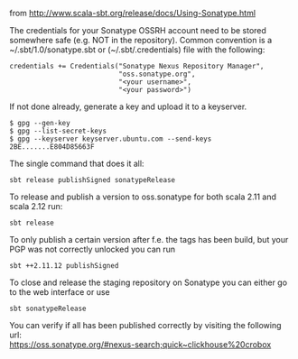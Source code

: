 from http://www.scala-sbt.org/release/docs/Using-Sonatype.html

The credentials for your Sonatype OSSRH account need to be stored somewhere safe (e.g. NOT in the repository). 
Common convention is a ~/.sbt/1.0/sonatype.sbt or (~/.sbt/.credentials) file with the following:

```
credentials += Credentials("Sonatype Nexus Repository Manager",
                           "oss.sonatype.org",
                           "<your username>",
                           "<your password>")
```

If not done already, generate a key and upload it to a keyserver.
```
$ gpg --gen-key
$ gpg --list-secret-keys
$ gpg --keyserver keyserver.ubuntu.com --send-keys 2BE.......E804D85663F
```

The single command that does it all:
```
sbt release publishSigned sonatypeRelease

```

To release and publish a version to oss.sonatype for both scala 2.11 and scala 2.12 run:

```
sbt release 
```

To only publish a certain version after f.e. the tags has been build, but your PGP was not correctly unlocked you can run

```
sbt ++2.11.12 publishSigned
```

To close and release the staging repository on Sonatype you can either go to the web interface or use  

```
sbt sonatypeRelease
```

You can verify if all has been published correctly by visiting the following url:<br> 
https://oss.sonatype.org/#nexus-search;quick~clickhouse%20crobox
